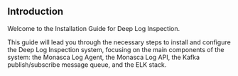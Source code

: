 ## Introduction

Welcome to the Installation Guide for Deep Log Inspection.

This guide will lead you through the necessary steps to install and configure the Deep Log Inspection system, focusing on the main components of the system: the Monasca Log Agent, the Monasca Log API, the Kafka publish/subscribe message queue, and the ELK stack.
